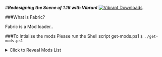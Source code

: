 #***Redesigning the Scene of 1.16 with Vibrant***
[![](http://cf.way2muchnoise.eu/full_405749_Downloads(19d1a6).svg "Vibrant Downloads")](https://www.curseforge.com/minecraft/modpacks/vibrant)

###What is Fabric?

Fabric is a Mod loader..

###To Intialise the mods
Please run the Shell script get-mods.ps1
`$ ./get-mods.ps1`

<details>
  <summary>Click to Reveal Mods List</summary>

> * Mods to be Listed Here...

</details>